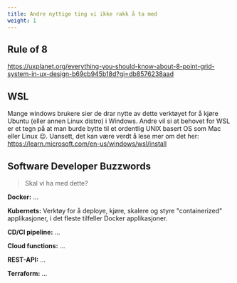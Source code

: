 ```yaml
---
title: Andre nyttige ting vi ikke rakk å ta med
weight: 1
---
```


## Rule of 8 

https://uxplanet.org/everything-you-should-know-about-8-point-grid-system-in-ux-design-b69cb945b18d?gi=db8576238aad

## WSL 

Mange windows brukere sier de drar nytte av dette verktøyet for å kjøre Ubuntu (eller annen Linux distro) i Windows.
Andre vil si at behovet for WSL er et tegn på at man burde bytte til et ordentlig UNIX basert OS som Mac eller Linux 
😉. Uansett, det kan være verdt å lese mer om det her: https://learn.microsoft.com/en-us/windows/wsl/install 

## Software Developer Buzzwords

> Skal vi ha med dette?

**Docker:** ...

**Kubernets:** Verktøy for å deploye, kjøre, skalere og styre "containerized" applikasjoner, i det fleste tilfeller 
Docker applikasjoner.   

**CD/CI pipeline:** ...

**Cloud functions:** ...

**REST-API:** ...

**Terraform:** ...


